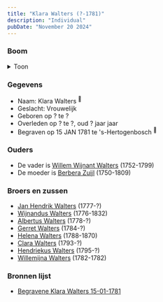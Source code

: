 ```yaml
---
title: "Klara Walters (?-1781)"
description: "Individual"
pubDate: "November 20 2024"
---
```


### Boom
<details><summary>Toon</summary>

![test](https://www.plantuml.com/plantuml/svg/ZL9BQm8n4BxdLmpru4dOTRlL5V5PxRkKKX5waUpkLAFPH38HMSJ_tkXg5Ggjjp3ppNoFIOSiDtQLIKOBePRSy0nYdYocHgzKsjTI6x26At8jL9RDH8gG29D8BDwOBMqE6MOn6YfAPD6WjlaIsTdMH78Ys300w6cJelcOYMIXaAZPpBXGhHO4RCjO6TxsLCIAYQkna18p68kvuih2c4ktdww04pnudb_r04g3O1WEUsxxvakWJBVGRCGypYUnjbPYemKHT4TtuDV2AhJFGBHOIJdXAfqaHXF5skbnw1ku7VGTEeeSUdiKqaFZJ7BuN8cvFF7xZd_O6mI3u0z-FuJ7qVDEW7U9W11Ukk_Wrxq8obIvHsFr55MiAPcTz3GRQqnJeQPxnOM_MhWNDlGyxpg0aXJJcSrHIhrsuhRi45YbSa2mWuDJuJ3f2hjMM6D7jYVfplWh_R06F-VxFuNs9TvtKNLVdPUwlq-VTL2bxeT-0m00)
</details>

### Gegevens
- Naam: Klara Walters <sup><a href="../s00257/" style="text-decoration:none" title="Begravene Klara Walters 15-01-1781">:link:</a></sup>
- Geslacht: Vrouwelijk
- Geboren op ? te ? 
- Overleden op ? te ?, oud ? jaar jaar 
- Begraven op 15 JAN 1781 te 's-Hertogenbosch <sup><a href="../s00257/" style="text-decoration:none" title="Begravene Klara Walters 15-01-1781">:link:</a></sup>

### Ouders
- De vader is [Willem Wijnant Walters](../i00120/) (1752-1799)
- De moeder is [Berbera Zuijl](../i00121/) (1750-1809)

### Broers en zussen
- [Jan Hendrik Walters](../i00160/) (1777-?)
- [Wijnandus Walters](../i00101/) (1776-1832)
- [Albertus Walters](../i00134/) (1778-?)
- [Gerret Walters](../i00122/) (1784-?)
- [Helena Walters](../i00123/) (1788-1870)
- [Clara Walters](../i00135/) (1793-?)
- [Hendriekus Walters](../i00124/) (1795-?)
- [Willemijna Walters](../i00153/) (1782-1782)

### Bronnen lijst
- [Begravene Klara Walters 15-01-1781](../s00257/)
